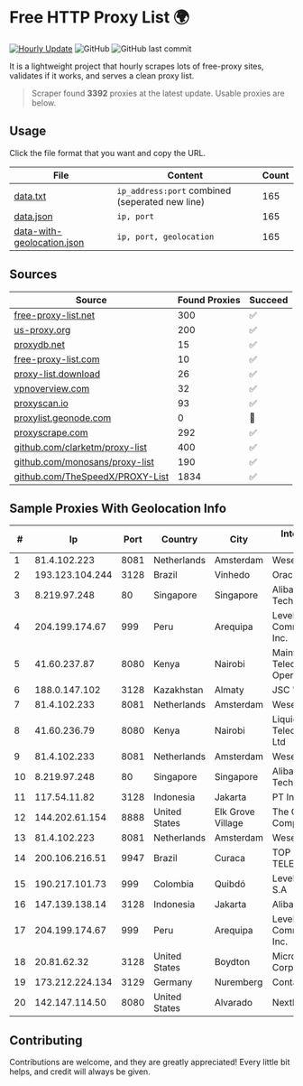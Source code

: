 
# Free HTTP Proxy List 🌍

[![Hourly Update](https://github.com/mertguvencli/http-proxy-list/actions/workflows/main.yml/badge.svg?branch=main)](https://github.com/mertguvencli/http-proxy-list/actions/workflows/main.yml)
![GitHub](https://img.shields.io/github/license/mertguvencli/http-proxy-list)
![GitHub last commit](https://img.shields.io/github/last-commit/mertguvencli/http-proxy-list)

It is a lightweight project that hourly scrapes lots of free-proxy sites, validates if it works, and serves a clean proxy list.


> Scraper found **3392** proxies at the latest update. Usable proxies are below.

## Usage

Click the file format that you want and copy the URL.


|File|Content|Count|
|----|-------|-----|
|[data.txt](https://raw.githubusercontent.com/mertguvencli/http-proxy-list/main/proxy-list/data.txt)|`ip_address:port` combined (seperated new line)|165|
|[data.json](https://raw.githubusercontent.com/mertguvencli/http-proxy-list/main/proxy-list/data.json)|`ip, port`|165|
|[data-with-geolocation.json](https://raw.githubusercontent.com/mertguvencli/http-proxy-list/main/proxy-list/data-with-geolocation.json)|`ip, port, geolocation`|165|

## Sources

|Source|Found Proxies|Succeed|
|------|-------------|-------|
|[free-proxy-list.net](https://free-proxy-list.net)|300|✅|
|[us-proxy.org](https://www.us-proxy.org)|200|✅|
|[proxydb.net](http://proxydb.net)|15|✅|
|[free-proxy-list.com](https://free-proxy-list.com/?page=&port=&type%5B%5D=http&type%5B%5D=https&up_time=0&search=Search)|10|✅|
|[proxy-list.download](https://www.proxy-list.download/HTTP)|26|✅|
|[vpnoverview.com](https://vpnoverview.com/privacy/anonymous-browsing/free-proxy-servers)|32|✅|
|[proxyscan.io](https://www.proxyscan.io)|93|✅|
|[proxylist.geonode.com](https://proxylist.geonode.com/api/proxy-list?limit=300&page=1&sort_by=lastChecked&sort_type=desc&protocols=http,https)|0|🚫|
|[proxyscrape.com](https://api.proxyscrape.com/v2/?request=displayproxies&protocol=http&timeout=10000&country=all&ssl=all&anonymity=all)|292|✅|
|[github.com/clarketm/proxy-list](https://raw.githubusercontent.com/clarketm/proxy-list/master/proxy-list-raw.txt)|400|✅|
|[github.com/monosans/proxy-list](https://raw.githubusercontent.com/monosans/proxy-list/main/proxies/http.txt)|190|✅|
|[github.com/TheSpeedX/PROXY-List](https://raw.githubusercontent.com/TheSpeedX/PROXY-List/master/http.txt)|1834|✅|


## Sample Proxies With Geolocation Info

|#|Ip|Port|Country|City|Internet Service Provider|
|-|--|----|-------|----|-------------------------|
|1|81.4.102.223|8081|Netherlands|Amsterdam|WeservIT|
|2|193.123.104.244|3128|Brazil|Vinhedo|Oracle Corporation|
|3|8.219.97.248|80|Singapore|Singapore|Alibaba (US) Technology Co., Ltd.|
|4|204.199.174.67|999|Peru|Arequipa|Level 3 Communications, Inc.|
|5|41.60.237.87|8080|Kenya|Nairobi|Maintainer Liquid Telecommunications Operations Limited|
|6|188.0.147.102|3128|Kazakhstan|Almaty|JSC "KazTransCom"|
|7|81.4.102.233|8081|Netherlands|Amsterdam|WeservIT|
|8|41.60.236.79|8080|Kenya|Nairobi|Liquid Telecommunications Ltd|
|9|81.4.102.233|8081|Netherlands|Amsterdam|WeservIT|
|10|8.219.97.248|80|Singapore|Singapore|Alibaba (US) Technology Co., Ltd.|
|11|117.54.11.82|3128|Indonesia|Jakarta|PT IndoInternet|
|12|144.202.61.154|8888|United States|Elk Grove Village|The Constant Company|
|13|81.4.102.223|8081|Netherlands|Amsterdam|WeservIT|
|14|200.106.216.51|9947|Brazil|Curaca|TOP INFORMATICA TELECON LTDA|
|15|190.217.101.73|999|Colombia|Quibdó|Level 3 Colombia S.A|
|16|147.139.138.14|3128|Indonesia|Jakarta|Alibaba.com LLC|
|17|204.199.174.67|999|Peru|Arequipa|Level 3 Communications, Inc.|
|18|20.81.62.32|3128|United States|Boydton|Microsoft Corporation|
|19|173.212.224.134|3129|Germany|Nuremberg|Contabo GmbH|
|20|142.147.114.50|8080|United States|Alvarado|Nextlink Broadband|



## Contributing

Contributions are welcome, and they are greatly appreciated! Every
little bit helps, and credit will always be given.

